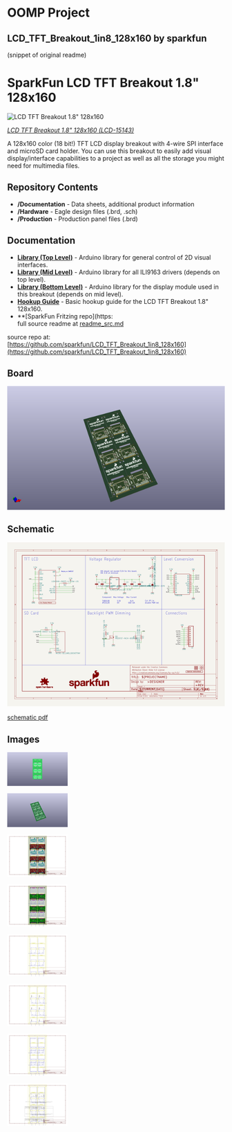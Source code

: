 # OOMP Project  
## LCD_TFT_Breakout_1in8_128x160  by sparkfun  
  
(snippet of original readme)  
  
SparkFun LCD TFT Breakout 1.8" 128x160  
========================================  
  
![LCD TFT Breakout 1.8" 128x160](https://cdn.sparkfun.com//assets/parts/1/3/5/3/0/15143-SparkFun_TFT_LCD_Breakout_-_1.8in.__128x160_-a01.jpg)  
  
[*LCD TFT Breakout 1.8" 128x160 (LCD-15143)*](https://www.sparkfun.com/products/15143)  
  
A 128x160 color (18 bit!) TFT LCD display breakout with 4-wire SPI interface and microSD card holder. You can use this breakout to easily add visual display/interface capabilities to a project as well as all the storage you might need for multimedia files.   
  
Repository Contents  
-------------------  
  
* **/Documentation** - Data sheets, additional product information  
* **/Hardware** - Eagle design files (.brd, .sch)  
* **/Production** - Production panel files (.brd)  
  
Documentation  
--------------  
* **[Library (Top Level)](https://github.com/sparkfun/SparkFun_HyperDisplay)** - Arduino library for general control of 2D visual interfaces.  
* **[Library (Mid Level)](https://github.com/sparkfun/HyperDisplay_ILI9163C_ArduinoLibrary)** - Arduino library for all ILI9163 drivers (depends on top level).  
* **[Library (Bottom Level)](https://github.com/sparkfun/HyperDisplay_KWH018ST01_4WSPI_ArduinoLibrary)** - Arduino library for the display module used in this breakout (depends on mid level).  
* **[Hookup Guide](https://learn.sparkfun.com/tutorials/tft-lcd-breakout-18in-128x160-hookup-guide)** - Basic hookup guide for the LCD TFT Breakout 1.8" 128x160.  
* **[SparkFun Fritzing repo](https:  
  full source readme at [readme_src.md](readme_src.md)  
  
source repo at: [https://github.com/sparkfun/LCD_TFT_Breakout_1in8_128x160](https://github.com/sparkfun/LCD_TFT_Breakout_1in8_128x160)  
## Board  
  
[![working_3d.png](working_3d_600.png)](working_3d.png)  
## Schematic  
  
[![working_schematic.png](working_schematic_600.png)](working_schematic.png)  
  
[schematic pdf](working_schematic.pdf)  
## Images  
  
[![working_3D_bottom.png](working_3D_bottom_140.png)](working_3D_bottom.png)  
  
[![working_3D_top.png](working_3D_top_140.png)](working_3D_top.png)  
  
[![working_assembly_page_01.png](working_assembly_page_01_140.png)](working_assembly_page_01.png)  
  
[![working_assembly_page_02.png](working_assembly_page_02_140.png)](working_assembly_page_02.png)  
  
[![working_assembly_page_03.png](working_assembly_page_03_140.png)](working_assembly_page_03.png)  
  
[![working_assembly_page_04.png](working_assembly_page_04_140.png)](working_assembly_page_04.png)  
  
[![working_assembly_page_05.png](working_assembly_page_05_140.png)](working_assembly_page_05.png)  
  
[![working_assembly_page_06.png](working_assembly_page_06_140.png)](working_assembly_page_06.png)  
